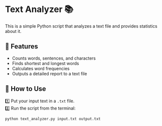 # Text Analyzer 📚

This is a simple Python script that analyzes a text file and provides statistics about it.

## 📌 Features

- Counts words, sentences, and characters
- Finds shortest and longest words
- Calculates word frequencies
- Outputs a detailed report to a text file

## 🚀 How to Use

1️⃣ Put your input text in a `.txt` file.  
2️⃣ Run the script from the terminal:  

```bash
python text_analyzer.py input.txt output.txt
